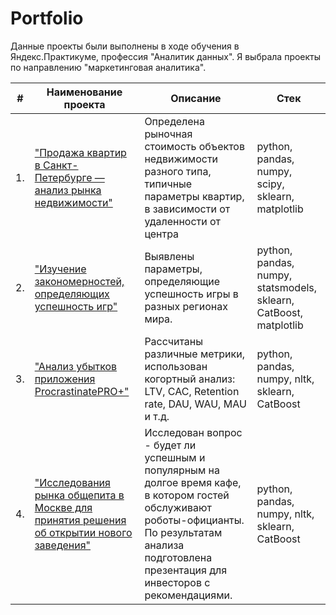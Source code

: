 
# Portfolio
Данные проекты были выполнены в ходе обучения в Яндекс.Практикуме, профессия "Аналитик данных". Я выбрала проекты по направлению "маркетинговая аналитика". 

| #    | Наименование проекта                | Описание                                                     | Стек                                                         |
| ---- | ------------------------------------------------------------ | ------------------------------------------------------------ | ------------------------------------------------------------ |
| 1.   | ["Продажа квартир в Санкт-Петербурге — анализ рынка недвижимости"](https://github.com/aq2003/Portfolio/tree/main/Gold%20Recovery) | Определена рыночная стоимость объектов недвижимости разного типа, типичные параметры квартир, в зависимости от удаленности от центра| python, pandas, numpy, scipy, sklearn, matplotlib       |
| 2.   | ["Изучение закономерностей, определяющих успешность игр"](https://github.com/aq2003/Portfolio/tree/main/Taxi%20Service) | Выявлены параметры, определяющие успешность игры в разных регионах мира. | python, pandas, numpy, statsmodels, sklearn, CatBoost, matplotlib |
| 3.   | ["Анализ убытков приложения ProcrastinatePRO+"](https://github.com/aq2003/Portfolio/tree/main/Analyzing%20Texts) | Рассчитаны различные метрики, использован когортный анализ: LTV, CAC, Retention rate, DAU, WAU, MAU и т.д. | python, pandas, numpy, nltk, sklearn, CatBoost |
| 4.   | ["Исследования рынка общепита в Москве для принятия решения об открытии нового заведения"](https://github.com/aq2003/Portfolio/tree/main/Analyzing%20Texts) | Исследован вопрос - будет ли успешным и популярным на долгое время кафе, в котором гостей обслуживают роботы-официанты. По результатам анализа подготовлена презентация для инвесторов с рекомендациями.| python, pandas, numpy, nltk, sklearn, CatBoost |

